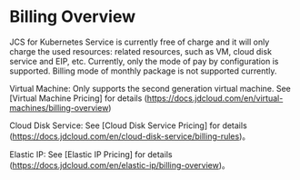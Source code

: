 
# Billing Overview

 JCS for Kubernetes Service is currently free of charge and it will only charge the used resources: related resources, such as VM, cloud disk service and EIP, etc. Currently, only the mode of pay by configuration is supported. Billing mode of monthly package is not supported currently.

Virtual Machine: Only supports the second generation virtual machine. See [Virtual Machine Pricing] for details (https://docs.jdcloud.com/en/virtual-machines/billing-overview)

Cloud Disk Service: See [Cloud Disk Service Pricing] for details (https://docs.jdcloud.com/en/cloud-disk-service/billing-rules)。

Elastic IP: See [Elastic IP Pricing] for details (https://docs.jdcloud.com/en/elastic-ip/billing-overview)。
